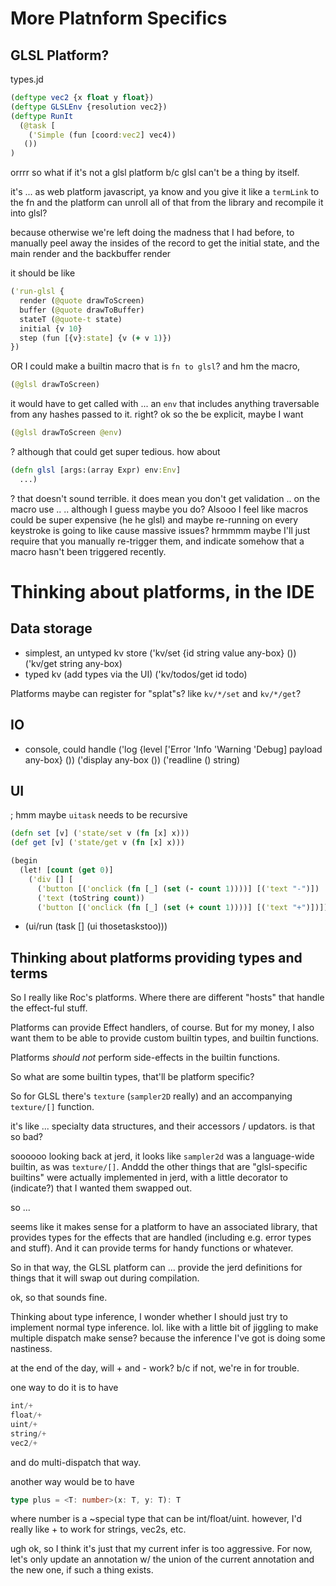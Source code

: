 
# More Platnform Specifics

## GLSL Platform?

types.jd
```clj
(deftype vec2 {x float y float})
(deftype GLSLEnv {resolution vec2})
(deftype RunIt
  (@task [
    ('Simple (fun [coord:vec2] vec4))
   ())
)
```

orrrr
so what if
it's not a glsl platform
b/c glsl can't be a thing by itself.

it's ...
as web platform
javascript, ya know
and you give it like
a `termLink` to the fn
and the platform can unroll all of that
from the library
and recompile it into glsl?

because otherwise we're left doing the madness
that I had before, to
manually peel away the insides of the record
to get the initial state,
and the main render
and the backbuffer render

it should be like
```clj
('run-glsl {
  render (@quote drawToScreen)
  buffer (@quote drawToBuffer)
  stateT (@quote-t state)
  initial {v 10}
  step (fun [{v}:state] {v (+ v 1)})
})
```

OR
I could
make a builtin macro
that is `fn to glsl`?
and
hm
the macro, 
```clj
(@glsl drawToScreen)
```
it would have to get called with ... an `env`
that includes anything traversable from any hashes
passed to it.
right?
ok so the be explicit, maybe I want
```clj
(@glsl drawToScreen @env)
```
?
although that could get super tedious.
how about
```clj
(defn glsl [args:(array Expr) env:Env]
  ...)
```
?
that doesn't sound terrible.
it does mean you don't get validation .. on the macro use ..
.. although I guess maybe you do?
Alsooo I feel like macros could be super expensive (he he glsl)
and maybe re-running on every keystroke is going to like cause
massive issues?
hrmmmm maybe I'll just require that you manually re-trigger them,
and indicate somehow that a macro hasn't been triggered recently.




# Thinking about platforms, in the IDE

## Data storage

- simplest, an untyped kv store
  ('kv/set {id string value any-box} ())
  ('kv/get string any-box)
- typed kv (add types via the UI)
  ('kv/todos/get id todo)

Platforms maybe can register for "splat"s?
like `kv/*/set` and `kv/*/get`?

## IO

- console, could handle
  ('log {level ['Error 'Info 'Warning 'Debug] payload any-box} ())
  ('display any-box ())
  ('readline () string)

## UI

; hmm maybe `uitask` needs to be recursive

```clj
(defn set [v] ('state/set v (fn [x] x)))
(def get [v] ('state/get v (fn [x] x)))

(begin
  (let! [count (get 0)]
    ('div [] [
      ('button [('onclick (fn [_] (set (- count 1))))] [('text "-")])
      ('text (toString count))
      ('button [('onclick (fn [_] (set (+ count 1))))] [('text "+")])])))
```

- (ui/run (task [] (ui thosetaskstoo)))

## Thinking about platforms providing types and terms

So I really like Roc's platforms.
Where there are different "hosts" that handle the effect-ful stuff.

Platforms can provide Effect handlers, of course.
But for my money, I also want them to be able to provide
custom builtin types, and builtin functions.

Platforms *should not* perform side-effects in the builtin functions.

So what are some builtin types, that'll be platform specific?

So for GLSL there's `texture` (`sampler2D` really) and an accompanying `texture/[]` function.

it's like ... specialty data structures, and their accessors / updators.
is that so bad?

soooooo looking back at jerd, it looks like `sampler2d` was a language-wide builtin, as was `texture/[]`. 
Anddd the other things that are "glsl-specific builtins" were actually implemented in jerd, with a little decorator to (indicate?) that I wanted them swapped out.

so ...

seems like it makes sense for a platform to have an associated library,
that provides types for the effects that are handled (including e.g. error types and stuff). And it can provide terms for handy functions or whatever.

So in that way, the GLSL platform can ... provide the jerd definitions for things that it will swap out during compilation.

ok, so that sounds fine.

Thinking about type inference, I wonder whether I should just try to implement normal type inference. lol. like with a little bit of jiggling to make multiple dispatch make sense?
because the inference I've got is doing some nastiness.

at the end of the day, will + and - work? b/c if not, we're in for trouble.

one way to do it is to have
```ts
int/+
float/+
uint/+
string/+
vec2/+
```
and do multi-dispatch that way.

another way would be to have
```ts
type plus = <T: number>(x: T, y: T): T
```
where number is a ~special type that can be int/float/uint.
however, I'd really like + to work for strings, vec2s, etc.

ugh ok, so I think it's just that my current infer is too aggressive.
For now, let's only update an annotation w/ the union of the current
annotation and the new one, if such a thing exists.
